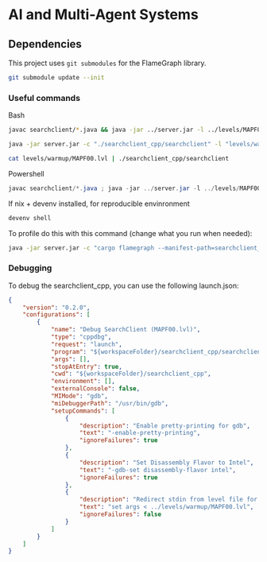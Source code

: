 # AI and Multi-Agent Systems

## Dependencies

This project uses `git submodules` for the FlameGraph library.

```bash
git submodule update --init
```

### Useful commands

Bash
```bash
javac searchclient/*.java && java -jar ../server.jar -l ../levels/MAPF00.lvl -c "java -Xmx8g searchclient.SearchClient -heur zero -bfs" -g -s 150 -t 180 
```

```bash
java -jar server.jar -c "./searchclient_cpp/searchclient" -l "levels/warmup/MAPF00.lvl" -g
```

```bash
cat levels/warmup/MAPF00.lvl | ./searchclient_cpp/searchclient
```

Powershell
```powershell
javac searchclient/*.java ; java -jar ../server.jar -l ../levels/MAPF00.lvl -c "java -Xmx8g searchclient.SearchClient -heur zero -bfs" -g -s 150 -t 180 
```

If nix + devenv installed, for reproducible envinronment

```bash
devenv shell
```

To profile do this with this command (change what you run when needed):

```bash
java -jar server.jar -c "cargo flamegraph --manifest-path=searchclient_rust/Cargo.toml" -l "levels/warmup/MAsimple1.lvl" -g
```

### Debugging

To debug the searchclient_cpp, you can use the following launch.json:

```json
{
    "version": "0.2.0",
    "configurations": [
        {
            "name": "Debug SearchClient (MAPF00.lvl)",
            "type": "cppdbg",
            "request": "launch",
            "program": "${workspaceFolder}/searchclient_cpp/searchclient",
            "args": [],
            "stopAtEntry": true,
            "cwd": "${workspaceFolder}/searchclient_cpp",
            "environment": [],
            "externalConsole": false,
            "MIMode": "gdb",
            "miDebuggerPath": "/usr/bin/gdb",
            "setupCommands": [
                {
                    "description": "Enable pretty-printing for gdb",
                    "text": "-enable-pretty-printing",
                    "ignoreFailures": true
                },
                {
                    "description": "Set Disassembly Flavor to Intel",
                    "text": "-gdb-set disassembly-flavor intel",
                    "ignoreFailures": true
                },
                {
                    "description": "Redirect stdin from level file for the 'run' command",
                    "text": "set args < ../levels/warmup/MAPF00.lvl",
                    "ignoreFailures": false
                }
            ]
        }
    ]
}
```